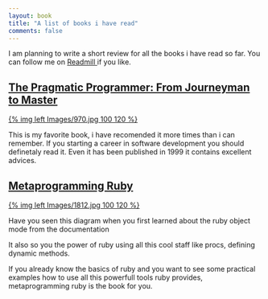 ```yaml
---
layout: book
title: "A list of books i have read"
comments: false
---
```

I am planning to write a short review for all the books i have read so far.
You can follow me on [ Readmill ](http://readmill.com/georgebellos) if
you like.



## [ The Pragmatic Programmer: From Journeyman to Master ]( http://www.amazon.com/Pragmatic-Programmer-Journeyman-Master/dp/020161622X )

[{% img left Images/970.jpg 100 120 %}]( http://www.amazon.com/Pragmatic-Programmer-Journeyman-Master/dp/020161622X )

This is my favorite book, i have recomended it more times than i can remember. If you starting a career in software development you should definetaly read it. Even it has been published in 1999 it contains excellent advices.

## [ Metaprogramming Ruby ]( http://www.amazon.com/Metaprogramming-Ruby-Paolo-Perrotta/dp/1934356476 )

[{% img left Images/1812.jpg 100 120 %}]( http://www.amazon.com/Metaprogramming-Ruby-Paolo-Perrotta/dp/1934356476 )

Have you seen this diagram when you first learned about the ruby object mode from the documentation

It also so you the power of ruby using all this cool staff like procs, defining dynamic methods.

If you already know the basics of ruby and you want to see some practical examples how to use all this powerfull tools ruby provides, metaprogramming ruby is the book for you.
